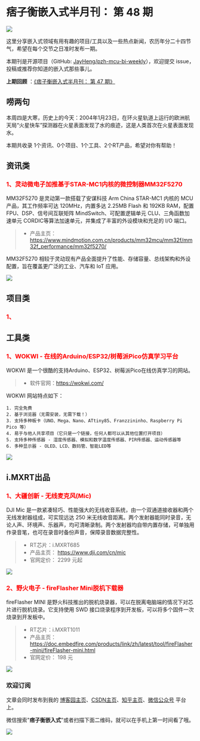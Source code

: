 # 痞子衡嵌入式半月刊： 第 48 期

![](http://henjay724.com/image/cnblogs/pzh_mcu_bi_weekly.PNG)

这里分享嵌入式领域有用有趣的项目/工具以及一些热点新闻，农历年分二十四节气，希望在每个交节之日准时发布一期。

本期刊是开源项目（GitHub: [JayHeng/pzh-mcu-bi-weekly](https://github.com/JayHeng/pzh-mcu-bi-weekly)），欢迎提交 issue，投稿或推荐你知道的嵌入式那些事儿。

**上期回顾** ：[《痞子衡嵌入式半月刊： 第 47 期》](https://www.cnblogs.com/henjay724/p/15782144.html)

## 唠两句

本周四是大寒，历史上的今天：2004年1月23日，在环火星轨道上运行的欧洲航天局“火星快车”探测器在火星表面发现了水的痕迹，这是人类首次在火星表面发现水。

本期共收录 1个资讯、0个项目、1个工具、2个RT产品，希望对你有帮助！

## 资讯类

### <font color="red">1、灵动微电子加推基于STAR-MC1内核的微控制器MM32F5270</font>

MM32F5270 是灵动第一款搭载了安谋科技 Arm China STAR-MC1 内核的 MCU 产品，其工作频率可达 120MHz，内置多达 2.25MB Flash 和 192KB RAM，配置FPU、DSP、信号间互联矩阵 MindSwitch、可配置逻辑单元 CLU、三角函数加速单元 CORDIC等算法加速单元，并集成了丰富的外设模块和充足的 I/O 端口。

> * 产品主页：https://www.mindmotion.com.cn/products/mm32mcu/mm32f/mm32f_performance/mm32f5270/

MM32F5270 相较于灵动现有产品全面提升了性能、存储容量、总线架构和外设配置，旨在覆盖更广泛的工业、汽车和 IoT 应用。

![](http://henjay724.com/image/biweekly20220123/MM32F5270.PNG)

## 项目类

### <font color="red">1、</font>


## 工具类

### <font color="red">1、WOKWI - 在线的Arduino/ESP32/树莓派Pico仿真学习平台</font>

WOKWI 是一个很酷的支持Arduino、ESP32、树莓派Pico在线仿真学习的网站。

> * 软件官网：https://wokwi.com/

WOKWI 网站特点如下：

```text
1. 完全免费
2. 基于浏览器（无需安装，无需下载！）
3. 支持多种板卡（UNO、Mega、Nano、ATtiny85、Franzzininho、Raspberry Pi Pico 等）
4. 易于与他人共享项目（它只是一个链接，任何人都可以从其他位置打开项目）
5. 支持多种传感器 - 湿度传感器、模拟和数字温度传感器、PIR传感器、运动传感器等
6. 多种显示器 - OLED、LCD、数码管、智能LED等
```

![](http://henjay724.com/image/biweekly20220123/WOKWI2.PNG)

## i.MXRT出品

### <font color="red">1、大疆创新 - 无线麦克风(Mic)</font>

DJI Mic 是一款紧凑轻巧、性能强大的无线收音系统，由一个双通道接收器和两个无线发射器组成，可实现远达 250 米无线收音距离。两个发射器能同时录音，无论人声、环境声、乐器声，均可清晰录制。两个发射器均自带内置存储，可单独用作录音笔，也可在录音时备份声音，保障录音数据完整性。

> * RT芯片：i.MXRT685
> * 产品主页： https://www.dji.com/cn/mic
> * 官网定价： 2299 元起

![](http://henjay724.com/image/biweekly20220123/DJI-MIC.PNG)

### <font color="red">2、野火电子 - fireFlasher Mini脱机下载器</font>

fireFlasher MINI 是野火科技推出的脱机烧录器，可以在脱离电脑端的情况下对芯片进行脱机烧录。它支持使用 SWD 接口烧录程序到开发板，可以将多个固件一次烧录到开发板中。

> * RT芯片：i.MXRT1011
> * 产品主页： https://doc.embedfire.com/products/link/zh/latest/tool/fireFlasher-mini/fireFlasher-mini.html
> * 官网定价： 198 元

![](http://henjay724.com/image/biweekly20220123/fireFlasherMini_view.PNG)

### 欢迎订阅

文章会同时发布到我的 [博客园主页](https://www.cnblogs.com/henjay724/)、[CSDN主页](https://blog.csdn.net/henjay724)、[知乎主页](https://www.zhihu.com/people/henjay724)、[微信公众号](http://weixin.sogou.com/weixin?type=1&query=痞子衡嵌入式) 平台上。

微信搜索"__痞子衡嵌入式__"或者扫描下面二维码，就可以在手机上第一时间看了哦。

![](http://henjay724.com/image/github/pzhMcu_qrcode_258x258.jpg)

